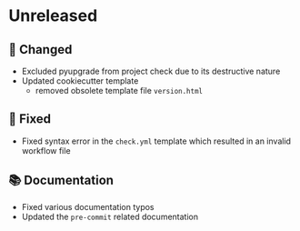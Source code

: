 # Unreleased


## 🔧 Changed

* Excluded pyupgrade from project check due to its destructive nature
* Updated cookiecutter template
    - removed obsolete template file `version.html`

## 🐞 Fixed

* Fixed syntax error in the `check.yml` template which resulted in an invalid workflow file

## 📚 Documentation

* Fixed various documentation typos
* Updated the `pre-commit` related documentation
